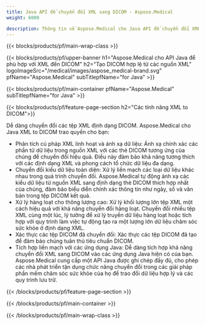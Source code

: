 ```yaml
---
title: Java API để chuyển đổi XML sang DICOM - Aspose.Medical
weight: 6000

description: Thông tin về Aspose.Medical cho Java API để chuyển đổi XML sang DICOM
---
```


{{< blocks/products/pf/main-wrap-class >}}

{{< blocks/products/pf/upper-banner h1="Aspose.Medical cho API Java để phù hợp với XML đến DICOM" h2="Tạo DICOM hợp lệ từ các nguồn XML" logoImageSrc="/medical/images/aspose_medical-brand.svg" pfName="Aspose.Medical" subTitlepfName="for Java" >}}

{{< blocks/products/pf/main-container pfName="Aspose.Medical" subTitlepfName="for Java" >}}

{{< blocks/products/pf/feature-page-section h2="Các tính năng XML to DICOM">}}

<p>Dễ dàng chuyển đổi các tệp XML định dạng DICOM. Aspose.Medical cho Java XML to DICOM trao quyền cho bạn:</p>

<ul>
<li>Phân tích cú pháp XML linh hoạt và ánh xạ dữ liệu: Ánh xạ chính xác các phần tử dữ liệu trong nguồn XML với các thẻ DICOM tương ứng của chúng để chuyển đổi hiệu quả. Điều này đảm bảo khả năng tương thích với các định dạng XML và phong cách tổ chức dữ liệu đa dạng.</li>
<li>Chuyển đổi kiểu dữ liệu toàn diện: Xử lý liền mạch các loại dữ liệu khác nhau trong quá trình chuyển đổi. Aspose.Medical tự động ánh xạ các kiểu dữ liệu từ nguồn XML sang định dạng thẻ DICOM thích hợp nhất của chúng, đảm bảo biểu diễn chính xác thông tin như ngày, số và văn bản trong tệp DICOM kết quả.</li>
<li>Xử lý hàng loạt cho thông lượng cao: Xử lý khối lượng lớn tệp XML một cách hiệu quả với khả năng chuyển đổi hàng loạt. Chuyển đổi nhiều tệp XML cùng một lúc, lý tưởng để xử lý truyền dữ liệu hàng loạt hoặc tích hợp với quy trình làm việc tự động tạo ra một lượng lớn dữ liệu chăm sóc sức khỏe ở định dạng XML.</li>
<li>Xác thực các tệp DICOM đã chuyển đổi: Xác thực các tệp DICOM đã tạo để đảm bảo chúng tuân thủ tiêu chuẩn DICOM.</li>
<li>Tích hợp liền mạch với các ứng dụng Java: Dễ dàng tích hợp khả năng chuyển đổi XML sang DICOM vào các ứng dụng Java hiện có của bạn. Aspose.Medical cung cấp một API Java được ghi chép đầy đủ, cho phép các nhà phát triển tận dụng chức năng chuyển đổi trong các giải pháp phần mềm chăm sóc sức khỏe của họ để trao đổi dữ liệu hợp lý và các quy trình lưu trữ.</li>
</ul>

{{< /blocks/products/pf/feature-page-section >}}

{{< /blocks/products/pf/main-container >}}

{{< /blocks/products/pf/main-wrap-class >}}